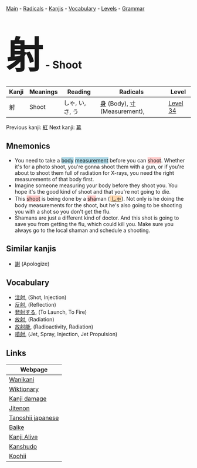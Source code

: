 <style> bigfont {font-size: 100px}</style>
[Main](../README.md) -
[Radicals](../radicals.md) -
[Kanjis](../kanjis.md) -
[Vocabulary](../vocabulary.md) -
[Levels](../levels.md) -
[Grammar](../grammar.md)
# <bigfont> 射</bigfont> - Shoot 

| Kanji | Meanings | Reading | Radicals | Level |
| --- | --- | --- | --- | --- |
| 射 | Shoot | しゃ, い, さ, う | [身](../radicals/身.md) (Body), [寸](../radicals/寸.md) (Measurement),  | [Level 34](../levels/wk_level34.md) |

Previous kanji: [紅](紅.md) Next kanji: [幕](幕.md) 

## Mnemonics
 * You need to take a <span style="background-color:#ADD8E6"> body</span> <span style="background-color:#ADD8E6"> measurement</span> before you can <span style="background-color:#ffcccb"> shoot</span>. Whether it's for a photo shoot, you're gonna shoot them with a gun, or if you're about to shoot them full of radiation for X-rays, you need the right measurements of that body first.
* Imagine someone measuring your body before they shoot you. You hope it's the good kind of shoot and that you're not going to die.
* This <span style="background-color:#ffcccb"> shoot</span> is being done by a <span style="background-color:#ffcccb"> sha</span>man (<span style="background-color:#fed8b1"> [しゃ](https://jisho.org/search/しゃ)</span>). Not only is he doing the body measurements for the shoot, but he's also going to be shooting you with a shot so you don't get the flu.
* Shamans are just a different kind of doctor. And this shot is going to save you from getting the flu, which could kill you. Make sure you always go to the local shaman and schedule a shooting.


## Similar kanjis
 * [謝](謝.md) (Apologize)


## Vocabulary
 * [注射](../vocabulary/射.md), (Shot, Injection)
* [反射](../vocabulary/射.md), (Reflection)
* [発射する](../vocabulary/射.md), (To Launch, To Fire)
* [放射](../vocabulary/射.md), (Radiation)
* [放射能](../vocabulary/射.md), (Radioactivity, Radiation)
* [噴射](../vocabulary/射.md), (Jet, Spray, Injection, Jet Propulsion)



## Links 

| Webpage |
| --- |
| [Wanikani          ](https://www.wanikani.com/kanji/射) |
| [Wiktionary        ](https://en.wiktionary.org/wiki/射) |
| [Kanji damage      ](http://www.kanjidamage.com/kanji/search?utf8=✓&q=射) |
| [Jitenon           ](https://jitenon.com/kanji/射) |
| [Tanoshii japanese ](https://www.tanoshiijapanese.com/dictionary/kanji.cfm?k=射) |
| [Baike             ](https://baike.baidu.com/item/射) |
| [Kanji Alive       ](https://app.kanjialive.com/射) |
| [Kanshudo          ](https://www.kanshudo.com/searchmn?q=射) |
| [Koohii            ](https://kanji.koohii.com/study/kanji/射) |
